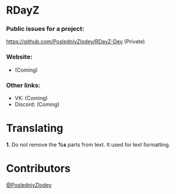 # RDayZ 

### Public issues for a project:
https://github.com/PosledniyZlodey/RDayZ-Dev (Private)

### Website:
- (Coming)

### Other links:

- VK: (Coming)
- Discord: (Coming) 

# Translating

**1.** Do not remove the **%s** parts from text. It used for text formatting.

# Contributors
[@PosledniyZlodey](https://github.com/PosledniyZlodey)
